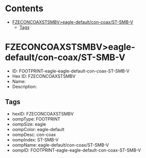 



Contents
========

* [FZECONCOAXSTSMBV>eagle-default/con-coax/ST-SMB-V](#fzeconcoaxstsmbveagle-defaultcon-coaxst-smb-v)
	* [Tags](#tags)

# FZECONCOAXSTSMBV>eagle-default/con-coax/ST-SMB-V

- ID: FOOTPRINT-eagle-eagle-default-con-coax-ST-SMB-V
- Hex ID: FZECONCOAXSTSMBV
- Name: 
- Description: 

## Tags

- hexID: FZECONCOAXSTSMBV
- oompType: FOOTPRINT
- oompSize: eagle
- oompColor: eagle-default
- oompDesc: con-coax
- oompIndex: ST-SMB-V
- oompName: eagle-default/con-coax/ST-SMB-V
- oompID: FOOTPRINT-eagle-eagle-default-con-coax-ST-SMB-V
